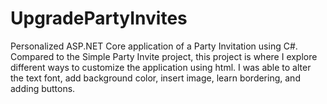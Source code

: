 # UpgradePartyInvites
Personalized ASP.NET Core application of a Party Invitation using C#.
Compared to the Simple Party Invite project, this project is where I explore different ways to customize the application using html. 
I was able to alter the text font, add background color, insert image, learn bordering, and adding buttons.
